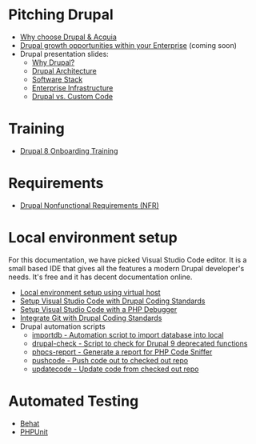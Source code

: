 # Pitching Drupal #
* [Why choose Drupal & Acquia](https://github.com/sdemi/drupal-docs/blob/master/why-choose-drupal-acquia.md)
* [Drupal growth opportunities within your Enterprise](https://github.com/sdemi/drupal-docs/blob/master/drupal-growth-opportunities-within-your-enterprise.md) (coming soon)
* Drupal presentation slides:
  * [Why Drupal?](https://github.com/sdemi/drupal-docs-private/blob/master/slides-why-drupal.pptx)
  * [Drupal Architecture](https://github.com/sdemi/drupal-docs-private/blob/master/slides-drupal-arch.pptx)
  * [Software Stack](https://github.com/sdemi/drupal-docs-private/blob/master/slides-software-stack.pptx)
  * [Enterprise Infrastructure](https://github.com/sdemi/drupal-docs-private/blob/master/slides-enterprise-infrastructure.pptx)
  * [Drupal vs. Custom Code](https://github.com/sdemi/drupal-docs-private/blob/master/slides-drupal-code-count.pptx)
# Training #
* [Drupal 8 Onboarding Training](https://github.com/sdemi/drupal-docs/blob/master/drupal-onboarding.md)
# Requirements #
* [Drupal Nonfunctional Requirements (NFR)](https://github.com/sdemi/drupal-docs/blob/master/nfr.md)
# Local environment setup #
For this documentation, we have picked Visual Studio Code editor. It is a small based IDE that gives all the features a modern Drupal developer's needs. It's free and it has decent documentation online.
  * [Local environment setup using virtual host](https://github.com/sdemi/drupal-docs/blob/master/local-environment-setup-using-virtual-host.md)
  * [Setup Visual Studio Code with Drupal Coding Standards](https://github.com/sdemi/drupal-docs/blob/master/visual-studio-code.md)
  * [Setup Visual Studio Code with a PHP Debugger](https://github.com/sdemi/drupal-docs/blob/master/visual-studio-code-xdebug.md)
  * [Integrate Git with Drupal Coding Standards](https://github.com/sdemi/pre-commit)
* Drupal automation scripts
  * [importdb - Automation script to import database into local](https://github.com/sdemi/drupal-docs/blob/master/drupal-scripts-importdb.md)
  * [drupal-check - Script to check for Drupal 9 deprecated functions](https://github.com/sdemi/drupal-docs/blob/master/drupal-check.md)
  * [phpcs-report - Generate a report for PHP Code Sniffer](https://github.com/sdemi/drupal-docs/blob/master/drupal-scripts-phpcs-report.md)
  * [pushcode - Push code out to checked out repo](https://github.com/sdemi/drupal-docs/blob/master/drupal-scripts-pushcode.md)
  * [updatecode - Update code from checked out repo](https://github.com/sdemi/drupal-docs/blob/master/drupal-scripts-updatecode.md)
# Automated Testing #
* [Behat](https://github.com/sdemi/drupal-docs/blob/master/behat.md)
* [PHPUnit](https://github.com/sdemi/drupal-docs/blob/master/phpunit.md)

